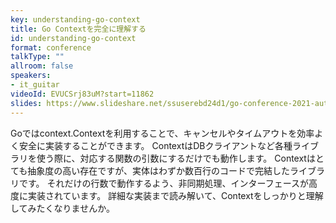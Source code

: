 ```yaml
---
key: understanding-go-context
title: Go Contextを完全に理解する
id: understanding-go-context
format: conference
talkType: ""
allroom: false
speakers:
- it_guitar
videoId: EVUCSrj83uM?start=11862
slides: https://www.slideshare.net/ssuserebd24d1/go-conference-2021-autumn-context
---
```

Goではcontext.Contextを利用することで、キャンセルやタイムアウトを効率よく安全に実装することができます。
ContextはDBクライアントなど各種ライブラリを使う際に、対応する関数の引数にするだけでも動作します。
Contextはとても抽象度の高い存在ですが、実体はわずか数百行のコードで完結したライブラリです。
それだけの行数で動作するよう、非同期処理、インターフェースが高度に実装されています。
詳細な実装まで読み解いて、Contextをしっかりと理解してみたくなりませんか。